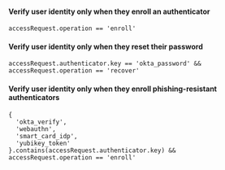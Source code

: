 #### Verify user identity only when they enroll an authenticator

```
accessRequest.operation == 'enroll'
```

#### Verify user identity only when they reset their password

```
accessRequest.authenticator.key == 'okta_password' && accessRequest.operation == 'recover'
```

#### Verify user identity only when they enroll phishing-resistant authenticators

```
{
  'okta_verify',
  'webauthn',
  'smart_card_idp',
  'yubikey_token'
}.contains(accessRequest.authenticator.key) &&
accessRequest.operation == 'enroll'
```